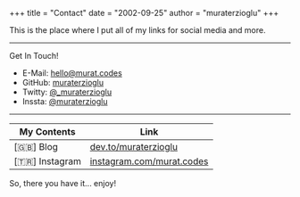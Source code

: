 +++
title = "Contact"
date = "2002-09-25"
author = "muraterzioglu"
+++

This is the place where I put all of my links for social media and more.
  
-----------
Get In Touch!
- E-Mail: [hello@murat.codes](mailto:hello@murat.codes)
- GitHub: [muraterzioglu](https://github.com/muraterzioglu)
- Twitty: [@_muraterzioglu](https://twitter.com/_muraterzioglu)
- Inssta: [@muraterzioglu](https://instagram.com/muraterzioglu)

-----------
|My Contents    | Link |
|---------------|------|
|[🇬🇧] Blog      | [dev.to/muraterzioglu](https://dev.to/muraterzioglu)      |
|[🇹🇷] Instagram | [instagram.com/murat.codes](https://instagram.com/murat.codes)      |


So, there you have it... enjoy!
